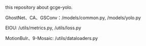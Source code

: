 this repository about gcge-yolo.

GhostNet、CA、GSConv：/models/common.py, /models/yolo.py

EIOU: /utils/metrics.py, /utils/loss.py

MotionBulr、9-Mosaic: /utils/dataloaders.py